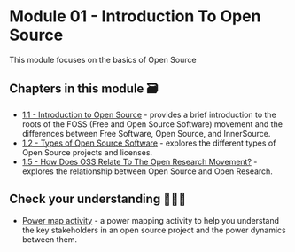 # Module 01 - Introduction To Open Source

This module focuses on the basics of Open Source

## Chapters in this module 🗃

* [1.1 - Introduction to Open Source](./01-intro-to-os.md) - provides a brief introduction to the roots of the FOSS (Free and Open Source Software) movement and the differences between Free Software, Open Source, and InnerSource.
* [1.2 - Types of Open Source Software](./02-types-of-oss.md) - explores the different types of Open Source projects and licenses.
* [1.5 - How Does OSS Relate To The Open Research Movement?](./05-oss-and-open-science.md) - explores the relationship between Open Source and Open Research.

## Check your understanding 🙇🏻‍♀️

- [Power map activity](./power-map-activity.md) - a power mapping activity to help you understand the key stakeholders in an open source project and the power dynamics between them.
